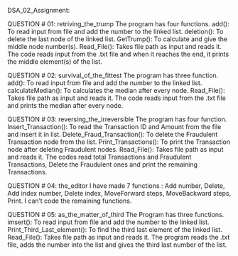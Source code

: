 DSA_02_Assignment:

QUESTION # 01: retriving_the_trump
The program has four functions.
add(): To read input from file and add the number to the linked list.
deletion(): To delete the last node of the linked list.
GetTrump(): To calculate and give the middle node number(s).
Read_File(): Takes file path as input and reads it.	
The code reads input from the .txt file and when it reaches the end, it prints the middle element(s) of the list.

QUESTION # 02: survival_of_the_fittest
The program has three function.
add(): To read input from file and add the number to the linked list.
calculateMedian(): To calculates the median after every node.
Read_File(): Takes file path as input and reads it.	
The code reads input from the .txt file and prints the median after every node.

QUESTION # 03: reversing_the_irreversible
The program has four function.
Insert_Transaction(): To read the Transaction ID and Amount from the file and insert it in list.
Delete_Fraud_Transaction(): To delete the Fraudulent Transaction node from the list.
Print_Transactions(): To print the Transaction node after deleting Fraudulent nodes.
Read_File(): Takes file path as input and reads it.
The codes read total Transactions and Fraudulent Transactions, Delete the Fraudulent ones and print the remaining Transactions.
 



QUESTION # 04: the_editor
I have made 7 functions : Add number, Delete, Add index number, Delete index, MoveForward steps, MoveBackward steps, Print. I can’t code the remaining functions.

QUESTION # 05: as_the_matter_of_third
The Program has three functions.
imsert(): To read input from file and add the number to the linked list.
Print_Third_Last_element(): To find the third last element of the linked list.
Read_File(): Takes file path as input and reads it.
The program reads the .txt file, adds the number into the list and gives the third last number of the list.	

